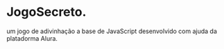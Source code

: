 # JogoSecreto.
um jogo de adivinhação a base de JavaScript desenvolvido com ajuda da platadorma Alura.
